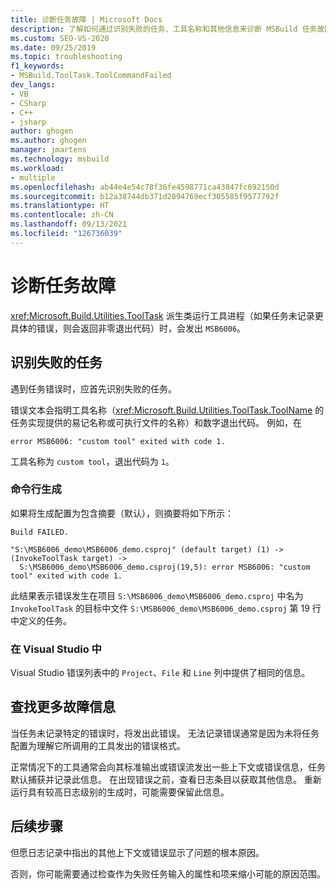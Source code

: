```yaml
---
title: 诊断任务故障 | Microsoft Docs
description: 了解如何通过识别失败的任务、工具名称和其他信息来诊断 MSBuild 任务故障。
ms.custom: SEO-VS-2020
ms.date: 09/25/2019
ms.topic: troubleshooting
f1_keywords:
- MSBuild.ToolTask.ToolCommandFailed
dev_langs:
- VB
- CSharp
- C++
- jsharp
author: ghogen
ms.author: ghogen
manager: jmartens
ms.technology: msbuild
ms.workload:
- multiple
ms.openlocfilehash: ab44e4e54c78f36fe4598771ca43847fc692150d
ms.sourcegitcommit: b12a38744db371d2894769ecf305585f9577792f
ms.translationtype: HT
ms.contentlocale: zh-CN
ms.lasthandoff: 09/13/2021
ms.locfileid: "126736039"
---
```

# <a name="diagnosing-task-failures"></a>诊断任务故障

<xref:Microsoft.Build.Utilities.ToolTask> 派生类运行工具进程（如果任务未记录更具体的错误，则会返回非零退出代码）时，会发出 `MSB6006`。

## <a name="identifying-the-failing-task"></a>识别失败的任务

遇到任务错误时，应首先识别失败的任务。

错误文本会指明工具名称（<xref:Microsoft.Build.Utilities.ToolTask.ToolName> 的任务实现提供的易记名称或可执行文件的名称）和数字退出代码。 例如，在

```text
error MSB6006: "custom tool" exited with code 1.
```

工具名称为 `custom tool`，退出代码为 `1`。

### <a name="command-line-builds"></a>命令行生成

如果将生成配置为包含摘要（默认），则摘要将如下所示：

```text
Build FAILED.

"S:\MSB6006_demo\MSB6006_demo.csproj" (default target) (1) ->
(InvokeToolTask target) ->
  S:\MSB6006_demo\MSB6006_demo.csproj(19,5): error MSB6006: "custom tool" exited with code 1.
```

此结果表示错误发生在项目 `S:\MSB6006_demo\MSB6006_demo.csproj` 中名为 `InvokeToolTask` 的目标中文件 `S:\MSB6006_demo\MSB6006_demo.csproj` 第 19 行中定义的任务。

### <a name="in-visual-studio"></a>在 Visual Studio 中

Visual Studio 错误列表中的 `Project`、`File` 和 `Line` 列中提供了相同的信息。

## <a name="finding-more-failure-information"></a>查找更多故障信息

当任务未记录特定的错误时，将发出此错误。 无法记录错误通常是因为未将任务配置为理解它所调用的工具发出的错误格式。

正常情况下的工具通常会向其标准输出或错误流发出一些上下文或错误信息，任务默认捕获并记录此信息。 在出现错误之前，查看日志条目以获取其他信息。 重新运行具有较高日志级别的生成时，可能需要保留此信息。

## <a name="next-steps"></a>后续步骤

但愿日志记录中指出的其他上下文或错误显示了问题的根本原因。

否则，你可能需要通过检查作为失败任务输入的属性和项来缩小可能的原因范围。
